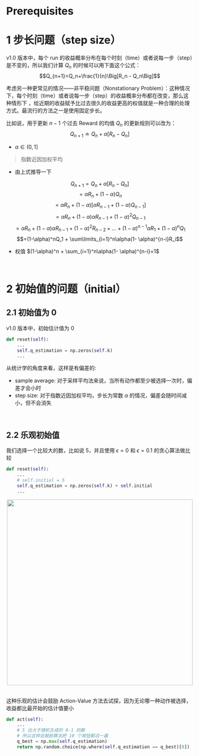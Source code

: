 &emsp;
# Prerequisites

# 1 步长问题（step size）



v1.0 版本中，每个 run 的收益概率分布在每个时刻（time）或者说每一步（step）是不变的，所以我们计算 $Q_n$ 的时候可以用下面这个公式：
$$Q_{n+1}=Q_n+\frac{1}{n}\Big[R_n - Q_n\Big]$$

考虑另一种更常见的情况——非平稳问题（Nonstationary Problem）：这种情况下，每个时刻（time）或者说每一步（step）的收益概率分布都在改变，那么这种情形下 ，给近期的收益赋予比过去很久的收益更高的权值就是一种合理的处理方式。最流行的方法之一是使用固定步长。

比如说，用于更新 $n-1$ 个过去 Reward 的均值 $Q_n$ 的更新规则可以改为：
$$Q_{n+1} \doteq Q_n + \alpha [R_n - Q_n]$$
- $\alpha \in (0,1]$


>指数近因加权平均
- 由上式推导一下

$$Q_{n+1} = Q_n + \alpha[R_n-Q_n]$$
$$= \alpha R_n + (1-\alpha)Q_n$$
$$= \alpha R_n + (1-\alpha)[\alpha R_{n-1} + (1-\alpha)Q_{n-1}]$$
$$= \alpha R_n + (1-\alpha)\alpha R_{n-1} + (1-\alpha)^2Q_{n-1}$$
$$= \alpha R_n + (1-\alpha)\alpha R_{n-1} + (1-\alpha)^2R_{n-2} + ... + (1-\alpha)^{n-1}\alpha R_1 + (1-\alpha)^nQ_1$$
$$=(1-\alpha)^nQ_1 + \sum\limits_{i=1}^n\alpha(1- \alpha)^{n-i}R_i$$
- 权值 $(1-\alpha)^n + \sum_{i=1}^n\alpha(1- \alpha)^{n-i}=1$


&emsp;
# 2 初始值的问题（initial）
## 2.1 初始值为 0
v1.0 版本中，初始估计值为 0
```py
def reset(self):
    ...
    self.q_estimation = np.zeros(self.k)
    ...
```
从统计学的角度来看，这样是有偏差的:
- sample average: 对于采样平均法来说，当所有动作都至少被选择一次时，偏差才会小时
- step size: 对于指数近因加权平均，步长为常数 $\alpha$ 的情况，偏差会随时间减小，但不会消失

&emsp;
## 2.2 乐观初始值
我们选择一个比较大的数，比如说 5，并且使用 $\epsilon=0$ 和 $\epsilon=0.1$ 的贪心算法做比较
```py
def reset(self):
    ...
    # self.initial = 5
    self.q_estimation = np.zeros(self.k) + self.initial
    ...
```

<div align=center>
    <image src="imgs/res.png" width=500>
</div>
&emsp;

这种乐观的估计会鼓励 Action-Value 方法去试探，因为无论哪一种动作被选择，收益都比最开始的估计值要小
```py
def act(self):
    ...
    # 5 远大于随机生成的 0-1 的数
    # 所以这样会鼓励算法把 10 个按钮都试一遍
    q_best = np.max(self.q_estimation)
    return np.random.choice(np.where(self.q_estimation == q_best)[0])
```




